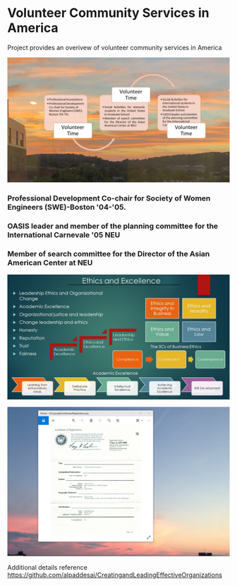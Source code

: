 # Volunteer Community Services in America

Project provides an overivew of volunteer community services in America

![image](VolunteerServicesCommunityService.jpg)

### Professional Development Co-chair for Society of Women Engineers (SWE)-Boston '04-'05.

### OASIS leader and member of the planning committee for the International Carnevale '05 NEU

### Member of search committee for the Director of the Asian American Center at NEU

![image](Ethics.jpg)

![image](USCopyrightCertificate.png)

Additional details reference https://github.com/alpaddesai/CreatingandLeadingEffectiveOrganizations
